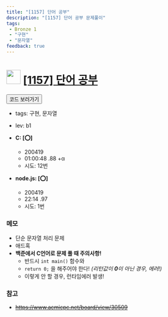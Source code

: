 ```yaml
---
title: "[1157] 단어 공부"
description: "[1157] 단어 공부 문제풀이"
tags: 
 - Bronze 1
 - "구현"
 - "문자열"
feedback: true
---
```

<h1><img src="https://doky.space/assets/icpclev/b1.svg" height="37px"> <a href="http://icpc.me/1157" target="_blank">[1157] 단어 공부</a></h1>

<a href="https://github.com/DokySp/acmicpc-practice/tree/master/1157"><button class="btn btn-info">코드 보러가기</button></a>

 - tags: 구현, 문자열
 - lev: b1

- **C: [:o:]**
  - 200419
  - 01:00:48 .88 +α
  - 시도: 12번

- **node.js: [:o:]**
  - 200419
  - 22:14 .97
  - 시도: 1번

### 메모
 - 단순 문자열 처리 문제
 - 애드혹
 - **백준에서 C언어로 문제 풀 때 주의사항!**
    - 반드시 `int main()` 함수와
    - `return 0;` 을 해주어야 한다! *(리턴값이 **0**이 아닌 경우, 에러!)*
    - 이렇게 안 할 경우, 런타임에러 발생!

### 참고
 - ~~https://www.acmicpc.net/board/view/30509~~
